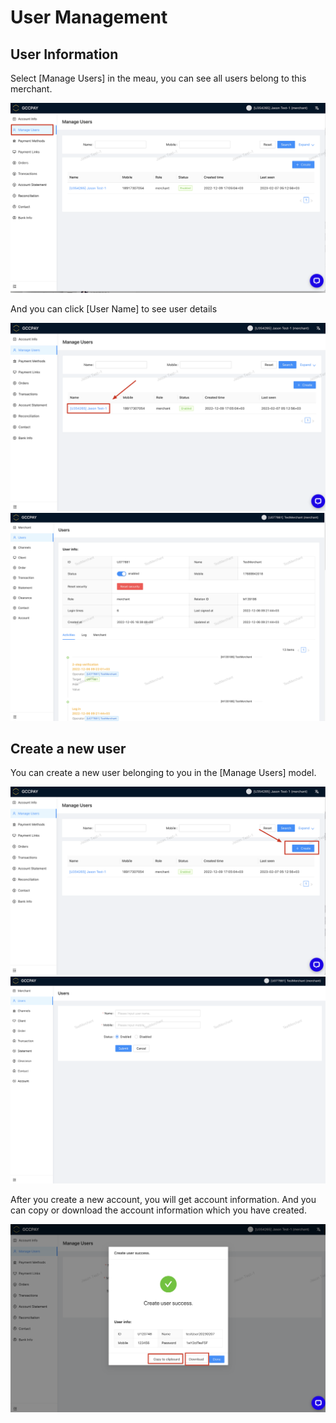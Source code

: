 # User Management

## User Information

Select [Manage Users] in the meau, you can see all users belong to this merchant.

![img](../_media/user-1.png ':size=85%')

And you can click [User Name] to see user details


![img](../_media/user-2.png ':size=45%')
![img](../_media/user-3.png ':size=40%')

## Create a new user

You can create a new user belonging to you in the [Manage Users] model.

![img](../_media/user-4.png ':size=45%')
![img](../_media/user-5.png ':size=40%')

After you create a new account, you will get account information. And you can copy or download the account information which you have created.

![img](../_media/user-6.png ':size=85%')